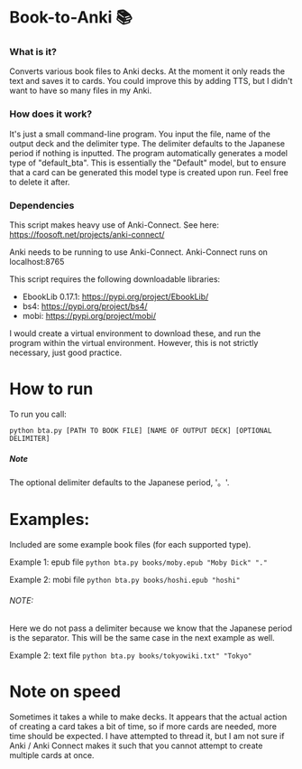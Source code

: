 # Book-to-Anki 📚

### What is it?
Converts various book files to Anki decks. At the moment it only reads the text and saves it to cards. You could improve this by adding TTS, but I didn't want to have so many files in my Anki.

### How does it work?
It's just a small command-line program. You input the file, name of the output deck and the delimiter type. The delimiter defaults to the Japanese period if nothing is inputted. The program automatically generates a model type of "default_bta". This is essentially the "Default" model, but to ensure that a card can be generated this model type is created upon run. Feel free to delete it after.

### Dependencies
This script makes heavy use of Anki-Connect.
See here: https://foosoft.net/projects/anki-connect/

Anki needs to be running to use Anki-Connect. Anki-Connect runs on localhost:8765

This script requires the following downloadable libraries:
- EbookLib 0.17.1: https://pypi.org/project/EbookLib/
- bs4: https://pypi.org/project/bs4/
- mobi: https://pypi.org/project/mobi/

I would create a virtual environment to download these, and run the program
within the virtual environment. However, this is not strictly necessary, just good practice.

# How to run
To run you call:

`python bta.py [PATH TO BOOK FILE] [NAME OF OUTPUT DECK] [OPTIONAL DELIMITER]`

##### Note
The optional delimiter defaults to the Japanese period, '。'.

# Examples:
Included are some example book files (for each supported type).

Example 1: epub file
`python bta.py books/moby.epub "Moby Dick" "."`

Example 2: mobi file
`python bta.py books/hoshi.epub "hoshi"`
###### NOTE: 
Here we do not pass a delimiter because we know that the Japanese period is the separator. This will be the same case in the next example as well.

Example 2: text file
`python bta.py books/tokyowiki.txt" "Tokyo"`


# Note on speed
Sometimes it takes a while to make decks. It appears that the actual action of creating a card takes a bit of time, so if more cards are needed, more time should be expected. I have attempted to thread it, but I am not sure if Anki / Anki Connect makes it such that you cannot attempt to create multiple cards at once.